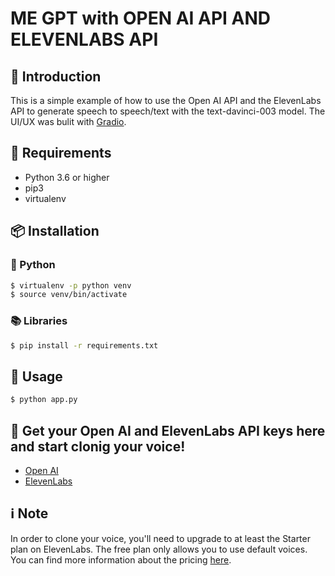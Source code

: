 # ME GPT with OPEN AI API AND ELEVENLABS API

## 🔳 Introduction

This is a simple example of how to use the Open AI API and the ElevenLabs API to generate speech to speech/text with the text-davinci-003 model. The UI/UX was bulit with [Gradio](https://gradio.app/).

## 📄 Requirements

- Python 3.6 or higher
- pip3
- virtualenv

## 📦 Installation

### 🐍 Python

```bash
$ virtualenv -p python venv
$ source venv/bin/activate
```

### 📚 Libraries

```bash
$ pip install -r requirements.txt
```

## 🚀 Usage

```bash
$ python app.py
```

## 🔑 Get your Open AI and ElevenLabs API keys here and start clonig your voice!

- [Open AI](https://platform.openai.com/)
- [ElevenLabs](https://beta.elevenlabs.io/)

## ℹ️ Note

In order to clone your voice, you'll need to upgrade to at least the Starter plan on ElevenLabs. The free plan only allows you to use default voices. You can find more information about the pricing [here](https://beta.elevenlabs.io/pricing).
